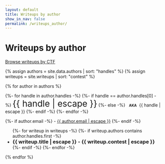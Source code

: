 ```yaml
---
layout: default
title: Writeups by author
show_in_nav: false
permalink: /writeups_author/
---
```


<style>
.main_handle, .alt_handle {
	-margin-right: 0.5rem;
}

.main_handle {
	font-size: 2em;
}
.main_handle + .alt_handle::before {
	display: inline-block;
	content: "AKA";
	font-size: 0.8em;
	margin: 0 0.5rem;
	font-weight: bold;
}

.alt_handle + .alt_handle::before {
	display: inline-block;
	content: ", ";
	margin-right: 0.3em;
}

.author ul h3 {
	display: inline-block;
	margin: unset;
}

</style>

# Writeups by author
<a href="../writeups/">Browse writeups by CTF</a>

{% assign authors = site.data.authors | sort: "handles" %}
{% assign writeups = site.writeups | sort: "contest" %}

{% for author in authors %}

<div class='author'>

{%- for handle in author.handles -%}
{%- if handle == author.handles[0] -%}
<span class='main_handle'>{{ handle | escape }}</span>
{%- else -%}
<span class='alt_handle'>{{ handle | escape }}</span>
{%- endif -%}
{%- endfor -%}

{%- if author.email -%}
<span class='contact'> - <a href='mailto:{{ author.email }}'>{{ author.email | escape }}</a></span>
{%- endif -%}
<br>

<ul>
{%- for writeup in writeups -%}
{%- if writeup.authors contains author.handles.first -%}
	<li><a href="{{site.baseurl}}{{writeup.url}}"><h3>{{ writeup.title | escape }} - {{ writeup.contest | escape }}</h3></a></li>
{%- endif -%}
{%- endfor -%}
</ul>

</div>

{% endfor %}
